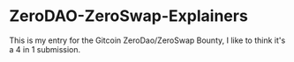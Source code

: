# ZeroDAO-ZeroSwap-Explainers
This is my entry for the Gitcoin ZeroDao/ZeroSwap Bounty, I like to think it's a 4 in 1 submission.
